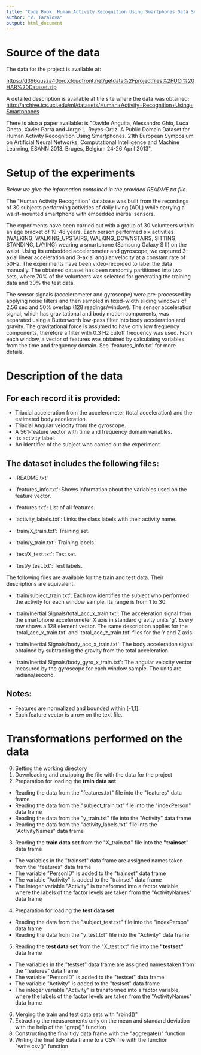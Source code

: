 ```yaml
---
title: "Code Book: Human Activity Recognition Using Smartphones Data Set "
author: "V. Taralova"
output: html_document
---
```



# Source of the data

The data for the project is available at:

<https://d396qusza40orc.cloudfront.net/getdata%2Fprojectfiles%2FUCI%20HAR%20Dataset.zip>

A detailed description is available at the site where the data was obtained:
<http://archive.ics.uci.edu/ml/datasets/Human+Activity+Recognition+Using+Smartphones> 

There is also a paper available: is "Davide Anguita, Alessandro Ghio, Luca Oneto, Xavier Parra and Jorge L. Reyes-Ortiz. A Public Domain Dataset for Human Activity Recognition Using Smartphones. 21th European Symposium on Artificial Neural Networks, Computational Intelligence and Machine Learning, ESANN 2013. Bruges, Belgium 24-26 April 2013".

# Setup of the experiments

*Below we give the information contained in the provided README.txt file.*

The "Human Activity Recognition" database was built from the recordings of 30 subjects performing activities of daily living (ADL) while carrying a waist-mounted smartphone with embedded inertial sensors.

The experiments have been carried out with a group of 30 volunteers within an age bracket of 19-48 years. Each person performed six activities (WALKING, WALKING_UPSTAIRS, WALKING_DOWNSTAIRS, SITTING, STANDING, LAYING) wearing a smartphone (Samsung Galaxy S II) on the waist. Using its embedded accelerometer and gyroscope, we captured 3-axial linear acceleration and 3-axial angular velocity at a constant rate of 50Hz. The experiments have been video-recorded to label the data manually. The obtained dataset has been randomly partitioned into two sets, where 70% of the volunteers was selected for generating the training data and 30% the test data. 

The sensor signals (accelerometer and gyroscope) were pre-processed by applying noise filters and then sampled in fixed-width sliding windows of 2.56 sec and 50% overlap (128 readings/window). The sensor acceleration signal, which has gravitational and body motion components, was separated using a Butterworth low-pass filter into body acceleration and gravity. The gravitational force is assumed to have only low frequency components, therefore a filter with 0.3 Hz cutoff frequency was used. From each window, a vector of features was obtained by calculating variables from the time and frequency domain. See 'features_info.txt' for more details. 


# Description of the data

## For each record it is provided:

- Triaxial acceleration from the accelerometer (total acceleration) and the estimated body acceleration.
- Triaxial Angular velocity from the gyroscope. 
- A 561-feature vector with time and frequency domain variables. 
- Its activity label. 
- An identifier of the subject who carried out the experiment.

## The dataset includes the following files:

- 'README.txt'

- 'features_info.txt': Shows information about the variables used on the feature vector.

- 'features.txt': List of all features.

- 'activity_labels.txt': Links the class labels with their activity name.

- 'train/X_train.txt': Training set.

- 'train/y_train.txt': Training labels.

- 'test/X_test.txt': Test set.

- 'test/y_test.txt': Test labels.

The following files are available for the train and test data. Their descriptions are equivalent. 

- 'train/subject_train.txt': Each row identifies the subject who performed the activity for each window sample. Its range is from 1 to 30. 

- 'train/Inertial Signals/total_acc_x_train.txt': The acceleration signal from the smartphone accelerometer X axis in standard gravity units 'g'. Every row shows a 128 element vector. The same description applies for the 'total_acc_x_train.txt' and 'total_acc_z_train.txt' files for the Y and Z axis. 

- 'train/Inertial Signals/body_acc_x_train.txt': The body acceleration signal obtained by subtracting the gravity from the total acceleration. 

- 'train/Inertial Signals/body_gyro_x_train.txt': The angular velocity vector measured by the gyroscope for each window sample. The units are radians/second. 

## Notes: 

- Features are normalized and bounded within [-1,1].
- Each feature vector is a row on the text file.


# Transformations performed on the data

0. Setting the working directory
1. Downloading and unzipping the file with the data for the project
2. Preparation for loading the **train data set**
- Reading the data from the "features.txt" file into the "features" data frame
- Reading the data from the "subject_train.txt" file into the "indexPerson" data frame
- Reading the data from the "y_train.txt" file into the "Activity" data frame
- Reading the data from the "activity_labels.txt" file into the "ActivityNames" data frame
3. Reading the **train data set** from the "X_train.txt" file into the **"trainset"** data frame
- The variables in the "trainset" data frame are assigned names taken from the "features" data frame
- The variable "PersonID" is added to the "trainset" data frame
- The variable "Activity" is added to the "trainset" data frame
- The integer variable "Activity" is transformed into a factor variable, where the labels of the factor levels are taken from the "ActivityNames" data frame
4. Preparation for loading the **test data set**
- Reading the data from the "subject_test.txt" file into the "indexPerson" data frame
- Reading the data from the "y_test.txt" file into the "Activity" data frame
5. Reading the **test data set** from the "X_test.txt" file into the **"testset"** data frame
- The variables in the "testset" data frame are assigned names taken from the "features" data frame
- The variable "PersonID" is added to the "testset" data frame
- The variable "Activity" is added to the "testset" data frame
- The integer variable "Activity" is transformed into a factor variable, where the labels of the factor levels are taken from the "ActivityNames" data frame
6. Merging the train and test data sets with "rbind()"
7. Extracting the measurements only on the mean and standard deviation with the help of the "grep()" function 
8. Constructing the final tidy data frame with the "aggregate()" function 
9. Writing the final tidy data frame to a CSV file with the function "write.csv()" function


